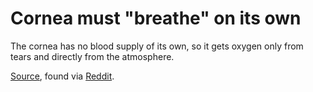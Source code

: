 # Cornea must "breathe" on its own

The cornea has no blood supply of its own, so it gets oxygen only from tears and directly from the atmosphere.

[Source][00], found via [Reddit][01].

[//]: # ( ------------------- references below this line ------------------- )

[00]: https://www.uofmhealth.org/health-library/hw122877
[01]: https://www.reddit.com/r/todayilearned/comments/ss2d8n/til_that_the_cornea_must_breath_on_its_own_by/
